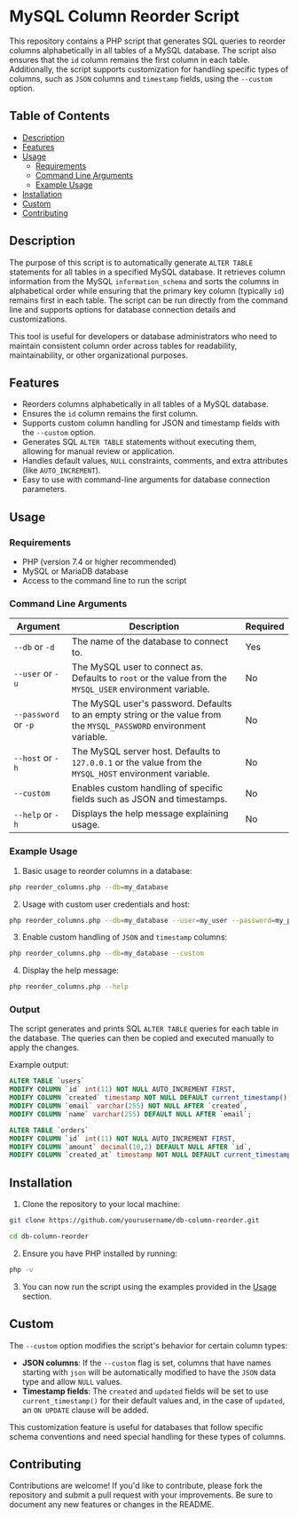 # MySQL Column Reorder Script

This repository contains a PHP script that generates SQL queries to reorder columns alphabetically in all tables of a MySQL database. The script also ensures that the `id` column remains the first column in each table. Additionally, the script supports customization for handling specific types of columns, such as `JSON` columns and `timestamp` fields, using the `--custom` option.

## Table of Contents

- [Description](#description)
- [Features](#features)
- [Usage](#usage)
  - [Requirements](#requirements)
  - [Command Line Arguments](#command-line-arguments)
  - [Example Usage](#example-usage)
- [Installation](#installation)
- [Custom](#custom)
- [Contributing](#contributing)

## Description

The purpose of this script is to automatically generate `ALTER TABLE` statements for all tables in a specified MySQL database. It retrieves column information from the MySQL `information_schema` and sorts the columns in alphabetical order while ensuring that the primary key column (typically `id`) remains first in each table. The script can be run directly from the command line and supports options for database connection details and customizations.

This tool is useful for developers or database administrators who need to maintain consistent column order across tables for readability, maintainability, or other organizational purposes.

## Features

- Reorders columns alphabetically in all tables of a MySQL database.
- Ensures the `id` column remains the first column.
- Supports custom column handling for JSON and timestamp fields with the `--custom` option.
- Generates SQL `ALTER TABLE` statements without executing them, allowing for manual review or application.
- Handles default values, `NULL` constraints, comments, and extra attributes (like `AUTO_INCREMENT`).
- Easy to use with command-line arguments for database connection parameters.

## Usage

### Requirements

- PHP (version 7.4 or higher recommended)
- MySQL or MariaDB database
- Access to the command line to run the script

### Command Line Arguments

| Argument            | Description                                                                                              | Required  |
|---------------------|----------------------------------------------------------------------------------------------------------|-----------|
| `--db` or `-d`      | The name of the database to connect to.                                                                   | Yes       |
| `--user` or `-u`    | The MySQL user to connect as. Defaults to `root` or the value from the `MYSQL_USER` environment variable.  | No        |
| `--password` or `-p`| The MySQL user's password. Defaults to an empty string or the value from the `MYSQL_PASSWORD` environment variable. | No        |
| `--host` or `-h`    | The MySQL server host. Defaults to `127.0.0.1` or the value from the `MYSQL_HOST` environment variable.    | No        |
| `--custom`          | Enables custom handling of specific fields such as JSON and timestamps.                                   | No        |
| `--help` or `-h`    | Displays the help message explaining usage.                                                               | No        |

### Example Usage

1. Basic usage to reorder columns in a database:

```bash
php reorder_columns.php --db=my_database
```
2. Usage with custom user credentials and host:

```bash
php reorder_columns.php --db=my_database --user=my_user --password=my_password --host=localhost
```
3. Enable custom handling of `JSON` and `timestamp` columns:

```bash
php reorder_columns.php --db=my_database --custom
```
4. Display the help message:

```bash
php reorder_columns.php --help
```

### Output
The script generates and prints SQL `ALTER TABLE` queries for each table in the database. The queries can then be copied and executed manually to apply the changes.

Example output:

```sql
ALTER TABLE `users` 
MODIFY COLUMN `id` int(11) NOT NULL AUTO_INCREMENT FIRST,
MODIFY COLUMN `created` timestamp NOT NULL DEFAULT current_timestamp() AFTER `id`,
MODIFY COLUMN `email` varchar(255) NOT NULL AFTER `created`,
MODIFY COLUMN `name` varchar(255) DEFAULT NULL AFTER `email`;

ALTER TABLE `orders` 
MODIFY COLUMN `id` int(11) NOT NULL AUTO_INCREMENT FIRST,
MODIFY COLUMN `amount` decimal(10,2) DEFAULT NULL AFTER `id`,
MODIFY COLUMN `created_at` timestamp NOT NULL DEFAULT current_timestamp() AFTER `amount`;
```

## Installation

1. Clone the repository to your local machine:

```bash
git clone https://github.com/yourusername/db-column-reorder.git

cd db-column-reorder
```

2. Ensure you have PHP installed by running:

```bash
php -v
```

3. You can now run the script using the examples provided in the [Usage](#usage) section.



## Custom

The `--custom` option modifies the script's behavior for certain column types:

-   **JSON columns**: If the `--custom` flag is set, columns that have names starting with `json` will be automatically modified to have the `JSON` data type and allow `NULL` values.
-   **Timestamp fields**: The `created` and `updated` fields will be set to use `current_timestamp()` for their default values and, in the case of `updated`, an `ON UPDATE` clause will be added.

This customization feature is useful for databases that follow specific schema conventions and need special handling for these types of columns.

## Contributing
Contributions are welcome! If you'd like to contribute, please fork the repository and submit a pull request with your improvements. Be sure to document any new features or changes in the README.

